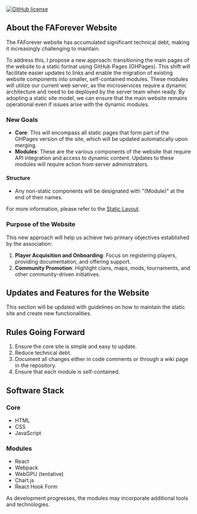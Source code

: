 [![GitHub license](https://img.shields.io/github/license/FAForever/website)](https://github.com/FAForever/website)

## About the FAForever Website

The FAForever website has accumulated significant technical debt, making it increasingly challenging to maintain. 

To address this, I propose a new approach: transitioning the main pages of the website to a static format using GitHub Pages (GHPages). This shift will facilitate easier updates to links and enable the migration of existing website components into smaller, self-contained modules. These modules will utilize our current web server, as the microservices require a dynamic architecture and need to be deployed by the server team when ready. By adopting a static site model, we can ensure that the main website remains operational even if issues arise with the dynamic modules.

### New Goals

- **Core**: This will encompass all static pages that form part of the GHPages version of the site, which will be updated automatically upon merging.
- **Modules**: These are the various components of the website that require API integration and access to dynamic content. Updates to these modules will require action from server administrators.

#### Structure
- Any non-static components will be designated with "(Module)" at the end of their names.

For more information, please refer to the [Static Layout](https://github.com/MrRowey/FAF4.0/wiki).

### Purpose of the Website
This new approach will help us achieve two primary objectives established by the association:
1. **Player Acquisition and Onboarding**: Focus on registering players, providing documentation, and offering support.
2. **Community Promotion**: Highlight clans, maps, mods, tournaments, and other community-driven initiatives.

## Updates and Features for the Website
This section will be updated with guidelines on how to maintain the static site and create new functionalities.

## Rules Going Forward
1. Ensure the core site is simple and easy to update.
2. Reduce technical debt.
3. Document all changes either in code comments or through a wiki page in the repository.
4. Ensure that each module is self-contained.

## Software Stack
### Core
- HTML
- CSS
- JavaScript

### Modules
- React
- Webpack
- WebGPU (tentative)
- Chart.js
- React Hook Form

As development progresses, the modules may incorporate additional tools and technologies.
